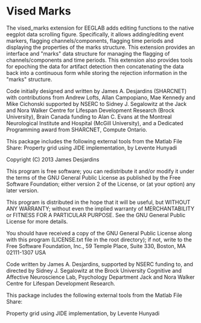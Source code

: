 # Vised Marks

The vised_marks extension for EEGLAB adds editing functions to the native eegplot 
data scrolling figure. Specifically, it allows adding/editing event markers, flagging 
channels/components, flagging time periods and displaying the 
properties of the marks structure. This extension provides an interface and "marks" 
data structure for managing the flagging of channels/components and time periods.
This extension also provides tools for epoching the data for artifact 
detection then concatenating the data back into a continuous form while storing the 
rejection information in the "marks" structure.

Code initially designed and written by James A. Desjardins (SHARCNET) with contributions
from Andrew Lofts, Allan Campopiano, Mae Kennedy and Mike Cichonski supported by 
NSERC to Sidney J. Segalowitz at the Jack and Nora Walker Centre for Lifespan Development 
Research (Brock University), Brain Canada funding to Alan C. Evans at the Montreal 
Neurological Institute and Hospital (McGill University), and a Dedicated Programming 
award from SHARCNET, Compute Ontario.



This package includes the following external tools from the Matlab File Share:
Property grid using JIDE implementation, by Levente Hunyadi

Copyright (C) 2013 James Desjardins

This program is free software; you can redistribute it and/or modify
it under the terms of the GNU General Public License as published by
the Free Software Foundation; either version 2 of the License, or
(at your option) any later version.

This program is distributed in the hope that it will be useful,
but WITHOUT ANY WARRANTY; without even the implied warranty of
MERCHANTABILITY or FITNESS FOR A PARTICULAR PURPOSE.  See the
GNU General Public License for more details.

You should have received a copy of the GNU General Public License
along with this program (LICENSE.txt file in the root directory); if not, write to the Free Software
Foundation, Inc., 59 Temple Place, Suite 330, Boston, MA  02111-1307  USA

Code written by James A. Desjardins, supported by NSERC funding to, and directed by Sidney J. Segalowitz at the Brock University Cognitive and Affective Neuroscience Lab, Psychology Department
Jack and Nora Walker Centre for Lifespan Development Research.

This package includes the following external tools from the Matlab File Share:

Property grid using JIDE implementation, by Levente Hunyadi

